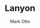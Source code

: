 ---
title: "Lanyon"
github: https://github.com/poole/lanyon
demo: http://lanyon.getpoole.com/
author: Mark Otto
ssg:
  - Jekyll
cms:
  - No Cms
---